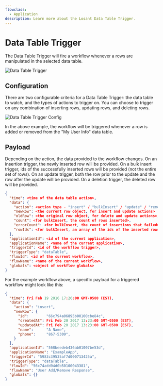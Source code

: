 ```yaml
---
flowclass:
  - Application
description: Learn more about the Losant Data Table Trigger.
---
```


# Data Table Trigger

The Data Table Trigger will fire a workflow whenever a rows are manipulated in the selected data table.

![Data Table Trigger](/images/workflows/triggers/data-table-trigger.png "Data Table Trigger")

## Configuration

There are two configurable criteria for a Data Table Trigger: the data table to watch, and the types of actions to trigger on. You can choose to trigger on any combination of inserting rows, updating rows, and deleting rows.

![Data Table Trigger Config](/images/workflows/triggers/data-table-trigger-config.png "Data Table Trigger Config")

In the above example, the workflow will be triggered whenever a row is added or removed from the "My User Info" data table.

## Payload

Depending on the action, the data provided to the workflow changes. On an insertion trigger, the newly inserted row will be provided. On a bulk insert trigger, ids of the successfully inserted rows will be provided (not the entire set of rows). On an update trigger, both the row prior to the update and the row after the update will be provided. On a deletion trigger, the deleted row will be provided.

```json
{
  "time": <time of the data table action>,
  "data": {
    "action": <action type - "insert" / "bulkInsert" / "update" / "remove">,
    "newRow": <the current row object, for insert and update actions>
    "oldRow": <the original row object, for delete and update actions>,
    "count": <for bulkInsert, the count of rows inserted>,
    "errorCount": <for bulkInsert, the count of insertions that failed>,
    "rowIds": <for bulkInsert, an array of the ids of the inserted rows>
  },
  "applicationId": <id of the current application>,
  "applicationName": <name of the current application>,
  "triggerId": <id of the workflow trigger>,
  "triggerType": "dataTable",
  "flowId": <id of the current workflow>,
  "flowName": <name of the current workflow>,
  "globals": <object of workflow globals>
}
```

For the example workflow above, a specific payload for a triggered workflow might look like this:

```json
{
  "time": Fri Feb 19 2016 17:26:00 GMT-0500 (EST),
  "data": {
    "action": "insert",
    "newRow": {
      "id":        "66c794a06895b00100cbe84c",
      "createdAt": Fri Feb 20 2017 13:23:00 GMT-0500 (EST),
      "updatedAt": Fri Feb 20 2017 13:23:00 GMT-0500 (EST),
      "name":      "A Name",
      "phone":     "867-5309",
    }
  },
  "applicationId": "568beedeb436ab01007be53d",
  "applicationName": "ExampleApp",
  "triggerId": "5983c39535af7d000713425a",
  "triggerType": "dataTable",
  "flowId": "56c74add04d0b50100043381",
  "flowName": "User Add/Remove Response",
  "globals": {}
}
```
